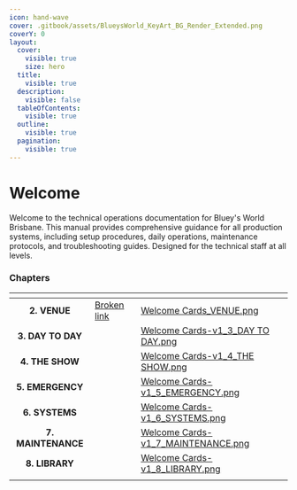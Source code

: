 ```yaml
---
icon: hand-wave
cover: .gitbook/assets/BlueysWorld_KeyArt_BG_Render_Extended.png
coverY: 0
layout:
  cover:
    visible: true
    size: hero
  title:
    visible: true
  description:
    visible: false
  tableOfContents:
    visible: true
  outline:
    visible: true
  pagination:
    visible: true
---
```


# Welcome

Welcome to the technical operations documentation for Bluey's World Brisbane. This manual provides comprehensive guidance for all production systems, including setup procedures, daily operations, maintenance protocols, and troubleshooting guides. Designed for the technical staff at all levels.

### Chapters

<table data-view="cards"><thead><tr><th align="center"></th><th data-hidden data-card-target data-type="content-ref"></th><th data-hidden data-card-cover data-type="files"></th></tr></thead><tbody><tr><td align="center"><strong>2. VENUE</strong></td><td><a href="broken-reference">Broken link</a></td><td><a href=".gitbook/assets/Welcome Cards_VENUE.png">Welcome Cards_VENUE.png</a></td></tr><tr><td align="center"><strong>3. DAY TO DAY</strong></td><td></td><td><a href=".gitbook/assets/Welcome Cards-v1_3_DAY TO DAY.png">Welcome Cards-v1_3_DAY TO DAY.png</a></td></tr><tr><td align="center"><strong>4. THE SHOW</strong></td><td></td><td><a href=".gitbook/assets/Welcome Cards-v1_4_THE SHOW.png">Welcome Cards-v1_4_THE SHOW.png</a></td></tr><tr><td align="center"><strong>5. EMERGENCY</strong></td><td></td><td><a href=".gitbook/assets/Welcome Cards-v1_5_EMERGENCY.png">Welcome Cards-v1_5_EMERGENCY.png</a></td></tr><tr><td align="center"><strong>6. SYSTEMS</strong></td><td></td><td><a href=".gitbook/assets/Welcome Cards-v1_6_SYSTEMS.png">Welcome Cards-v1_6_SYSTEMS.png</a></td></tr><tr><td align="center"><strong>7. MAINTENANCE</strong></td><td></td><td><a href=".gitbook/assets/Welcome Cards-v1_7_MAINTENANCE.png">Welcome Cards-v1_7_MAINTENANCE.png</a></td></tr><tr><td align="center"><strong>8. LIBRARY</strong></td><td></td><td><a href=".gitbook/assets/Welcome Cards-v1_8_LIBRARY.png">Welcome Cards-v1_8_LIBRARY.png</a></td></tr><tr><td align="center"></td><td></td><td></td></tr></tbody></table>
